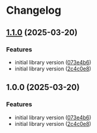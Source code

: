 # Changelog

## [1.1.0](https://github.com/AdrianTworek/go-auth/compare/v1.0.0...v1.1.0) (2025-03-20)


### Features

* initial library version ([073e4b6](https://github.com/AdrianTworek/go-auth/commit/073e4b685da7bde661933ec929024cb2043aa17c))
* initial library version ([2c4c0e8](https://github.com/AdrianTworek/go-auth/commit/2c4c0e8d56e61f51fe347dca5a67599e58f5817d))

## 1.0.0 (2025-03-20)


### Features

* initial library version ([073e4b6](https://github.com/AdrianTworek/go-auth/commit/073e4b685da7bde661933ec929024cb2043aa17c))
* initial library version ([2c4c0e8](https://github.com/AdrianTworek/go-auth/commit/2c4c0e8d56e61f51fe347dca5a67599e58f5817d))

